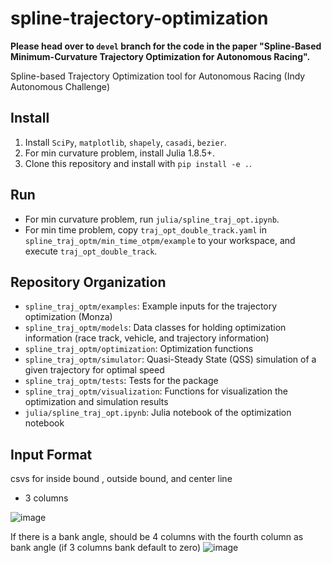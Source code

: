 # spline-trajectory-optimization

**Please head over to `devel` branch for the code in the paper "Spline-Based Minimum-Curvature Trajectory Optimization for Autonomous Racing".**

Spline-based Trajectory Optimization tool for Autonomous Racing (Indy Autonomous Challenge)

## Install

1. Install `SciPy`, `matplotlib`, `shapely`, `casadi`, `bezier`.
2. For min curvature problem, install Julia 1.8.5+.
3. Clone this repository and install with `pip install -e .`.

## Run

- For min curvature problem, run `julia/spline_traj_opt.ipynb`.
- For min time problem, copy `traj_opt_double_track.yaml` in `spline_traj_optm/min_time_otpm/example` to your workspace, and execute `traj_opt_double_track`.

## Repository Organization

- `spline_traj_optm/examples`: Example inputs for the trajectory optimization (Monza)
- `spline_traj_optm/models`: Data classes for holding optimization information (race track, vehicle, and trajectory information)
- `spline_traj_optm/optimization`: Optimization functions
- `spline_traj_optm/simulator`: Quasi-Steady State (QSS) simulation of a given trajectory for optimal speed
- `spline_traj_optm/tests`: Tests for the package
- `spline_traj_optm/visualization`: Functions for visualization the optimization and simulation results
- `julia/spline_traj_opt.ipynb`: Julia notebook of the optimization notebook

## Input Format

csvs for inside bound , outside bound, and center line
- 3 columns

![image](https://github.com/HaoruXue/spline-trajectory-optimization/assets/32603181/f88bc388-4f4a-4837-9324-ef53f03b6f84)

If there is a bank angle, should be 4 columns with the fourth column as bank angle (if 3 columns bank default to zero)
![image](https://github.com/HaoruXue/spline-trajectory-optimization/assets/32603181/39b34fe9-7436-417e-8409-f67922fb796c)

